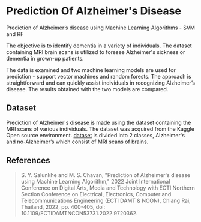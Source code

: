 # Prediction Of Alzheimer's Disease
Prediction of Alzheimer’s disease using  Machine Learning Algorithms - SVM and RF

The objective is to identify dementia in a variety of individuals. The dataset containing MRI brain 
scans is utilized to foresee Alzheimer's sickness or dementia in grown-up patients.

The data is examined and two machine learning models are used for prediction - support vector machines and random forests.
The approach is straightforward and can quickly assist individuals in recognizing Alzheimer’s 
disease. The results obtained with the two models are compared.

## Dataset
Prediction of Alzheimer's disease is made using the dataset containing the MRI scans of various individuals. The dataset was acquired from the Kaggle Open source environment.
[dataset](https://www.kaggle.com/datasets/tourist55/alzheimers-dataset-4-class-of-images) is divided into 2 classes, Alzheimer's and no-Alzheimer’s which consist of MRI 
scans of brains.

## References
> S. Y. Salunkhe and M. S. Chavan, "Prediction of Alzheimer's disease using Machine Learning Algorithm," 2022 Joint International Conference on Digital Arts, Media and Technology with ECTI Northern Section Conference on Electrical, Electronics, Computer and Telecommunications Engineering (ECTI DAMT & NCON), Chiang Rai, Thailand, 2022, pp. 400-405, doi: 10.1109/ECTIDAMTNCON53731.2022.9720362.
